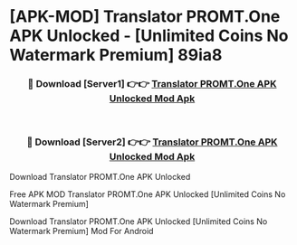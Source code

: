 # [APK-MOD] Translator PROMT.One APK Unlocked - [Unlimited Coins No Watermark Premium] 89ia8



<div align="center">
<h3>🔴 Download [Server1] 👉👉 <a href="https://momento.my/?title=Translator_PROMT.One_APK_Unlocked">Translator PROMT.One APK Unlocked Mod Apk</a></h3><br>

<h3>🔴 Download [Server2] 👉👉 <a href="https://momento.my/?title=Translator_PROMT.One_APK_Unlocked">Translator PROMT.One APK Unlocked Mod Apk</a></h3>
</div>



Download Translator PROMT.One APK Unlocked 

Free APK MOD Translator PROMT.One APK Unlocked [Unlimited Coins No Watermark Premium]

Download Translator PROMT.One APK Unlocked [Unlimited Coins No Watermark Premium] Mod For Android
